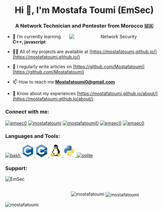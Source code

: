 <h1 align="center">Hi 👋, I'm Mostafa Toumi (EmSec)</h1>
<h3 align="center">A Network Technician and Pentester from Morocco 🇲🇦 </h3>

<p align="center">
  <img align="right" alt="Network Security" width="300" src="https://raw.githubusercontent.com/Mostafatoumi/mostafatoumi.io_img/main/emSec.png">
</p>


- 🌱 I’m currently learning **C++, javascript**

- 👨‍💻 All of my projects are available at [https://mostafatoumi.github.io/](https://mostafatoumi.github.io/)

- 📝 I regularly write articles on [https://github.com/Mostafatoumi](https://github.com/Mostafatoumi)

- 📫 How to reach me **Mostafatoumi0@gmail.com**

- 📄 Know about my experiences [https://mostafatoumi.github.io/about/](https://mostafatoumi.github.io/about/)

<h3 align="left">Connect with me:</h3>
<p align="left">
<a href="https://twitter.com/emsec0" target="blank"><img align="center" src="https://raw.githubusercontent.com/rahuldkjain/github-profile-readme-generator/master/src/images/icons/Social/twitter.svg" alt="emsec0" height="30" width="40" /></a>
<a href="https://linkedin.com/in/mostafatoumi" target="blank"><img align="center" src="https://raw.githubusercontent.com/rahuldkjain/github-profile-readme-generator/master/src/images/icons/Social/linked-in-alt.svg" alt="mostafatoumi" height="30" width="40" /></a>
<a href="https://fb.com/mostafatoumi0" target="blank"><img align="center" src="https://raw.githubusercontent.com/rahuldkjain/github-profile-readme-generator/master/src/images/icons/Social/facebook.svg" alt="mostafatoumi0" height="30" width="40" /></a>
<a href="https://instagram.com/emsec0" target="blank"><img align="center" src="https://raw.githubusercontent.com/rahuldkjain/github-profile-readme-generator/master/src/images/icons/Social/instagram.svg" alt="emsec0" height="30" width="40" /></a>
<a href="https://www.youtube.com/c/emsec0" target="blank"><img align="center" src="https://raw.githubusercontent.com/rahuldkjain/github-profile-readme-generator/master/src/images/icons/Social/youtube.svg" alt="emsec0" height="30" width="40" /></a>
</p>

<h3 align="left">Languages and Tools:</h3>
<p align="left"> <a href="https://www.gnu.org/software/bash/" target="_blank" rel="noreferrer"> <img src="https://www.vectorlogo.zone/logos/gnu_bash/gnu_bash-icon.svg" alt="bash" width="40" height="40"/> </a> <a href="https://www.cprogramming.com/" target="_blank" rel="noreferrer"> <img src="https://raw.githubusercontent.com/devicons/devicon/master/icons/c/c-original.svg" alt="c" width="40" height="40"/> </a> <a href="https://www.w3schools.com/cpp/" target="_blank" rel="noreferrer"> <img src="https://raw.githubusercontent.com/devicons/devicon/master/icons/cplusplus/cplusplus-original.svg" alt="cplusplus" width="40" height="40"/> </a> <a href="https://www.linux.org/" target="_blank" rel="noreferrer"> <img src="https://raw.githubusercontent.com/devicons/devicon/master/icons/linux/linux-original.svg" alt="linux" width="40" height="40"/> </a> <a href="https://www.python.org" target="_blank" rel="noreferrer"> <img src="https://raw.githubusercontent.com/devicons/devicon/master/icons/python/python-original.svg" alt="python" width="40" height="40"/> </a> <a href="https://www.sqlite.org/" target="_blank" rel="noreferrer"> <img src="https://www.vectorlogo.zone/logos/sqlite/sqlite-icon.svg" alt="sqlite" width="40" height="40"/> </a> </p>

<h3 align="left">Support:</h3>
<p><a href="https://www.buymeacoffee.com/EmSec"> <img align="left" src="https://cdn.buymeacoffee.com/buttons/v2/default-yellow.png" height="50" width="210" alt="EmSec" /></a></p><br><br>

<p><img align="left" src="https://github-readme-stats.vercel.app/api/top-langs?username=mostafatoumi&show_icons=true&locale=en&layout=compact" alt="mostafatoumi" /></p>

<p>&nbsp;<img align="center" src="https://github-readme-stats.vercel.app/api?username=mostafatoumi&show_icons=true&locale=en" alt="mostafatoumi" /></p>

<p><img align="center" src="https://github-readme-streak-stats.herokuapp.com/?user=mostafatoumi&" alt="mostafatoumi" /></p>
